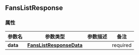 <a name="FansListResponse"></a>
## FansListResponse
### 属性
参数名 | 参数类型 | 参数描述 | 备注
------------ | ------------- | ------------- | -------------
**data** | [**FansListResponseData**](#FansListResponseData) |  |  required 

<markdown src="./FansListResponseData.md"/>
